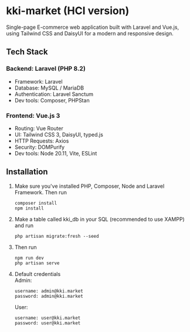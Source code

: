 # kki-market (HCI version)
Single-page E-commerce web application built with Laravel and Vue.js, using Tailwind CSS and DaisyUI for a modern and responsive design.

## Tech Stack
### Backend: Laravel (PHP 8.2)
- Framework: Laravel
- Database: MySQL / MariaDB
- Authentication: Laravel Sanctum
- Dev tools: Composer, PHPStan

### Frontend: Vue.js 3
- Routing: Vue Router
- UI: Tailwind CSS 3, DaisyUI, typed.js
- HTTP Requests: Axios
- Security: DOMPurify
- Dev tools: Node 20.11, Vite, ESLint

## Installation
1. Make sure you've installed PHP, Composer, Node and Laravel Framework. Then run
    ```
    composer install
    npm install
    ```
2. Make a table called kki_db in your SQL (recommended to use XAMPP) and run
    ```
    php artisan migrate:fresh --seed
    ```
3. Then run
    ```
    npm run dev
    php artisan serve
    ```
4. Default credentials<br>
    Admin:
    ```
    username: admin@kki.market
    password: admin@kki.market
    ```
    User:
    ```
    username: user@kki.market
    password: user@kki.market
    ```

